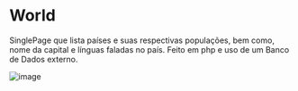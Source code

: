 # World
SinglePage que lista países e suas respectivas populações, bem como, nome da capital e línguas faladas no país. Feito em php e uso de um Banco de Dados externo.

![image](https://github.com/Gaells/World/assets/105751499/b3d8ace0-ba39-4c62-a01c-4db9865bcd19)

